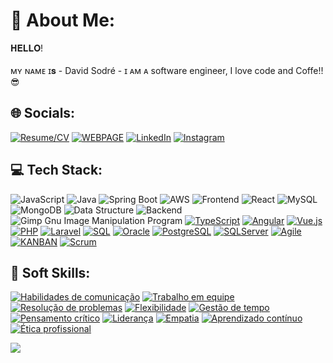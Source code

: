 # 💫 About Me:
 𝐇𝐄𝐋𝐋𝐎!<br><br>ᴍʏ ɴᴀᴍᴇ ɪ𝐬 - David Sodré - ɪ ᴀᴍ ᴀ software engineer, I love code and Coffe!!😎


## 🌐 Socials:

[![Resume/CV](https://img.shields.io/badge/RESUME-CV-red?style=for-the-badge&logo=resume&logoColor=white)](https://www.davidsodre.com.br/#about) 
[![WEBPAGE](https://img.shields.io/badge/-HOMEPAGE-blue?style=for-the-badge&logo=codechef&logoColor=white)](https://www.davidsodre.com.br) 
[![LinkedIn](https://img.shields.io/badge/LINKEDIN-%230077B5.svg?style=for-the-badge&logo=LinkedIn&logoColor=white)](https://www.linkedin.com/in/davidsodrelins/)
[![Instagram](https://img.shields.io/badge/INSTAGRAM-%23E4405F.svg?style=for-the-badge&logo=Instagram&logoColor=white)](https://www.instagram.com/davidsodrelins/)



## 💻 Tech Stack:
![JavaScript](https://img.shields.io/badge/javascript-%23323330.svg?style=for-the-badge&logo=javascript&logoColor=%23F7DF1E)
![Java](https://img.shields.io/badge/java-%23ED8B00.svg?style=for-the-badge&logo=java&logoColor=white)
![Spring Boot](https://img.shields.io/badge/Spring%20Boot-6DB33F?style=for-the-badge&logo=spring-boot&logoColor=white)
![AWS](https://img.shields.io/badge/AWS-%23FF9900.svg?style=for-the-badge&logo=amazon-aws&logoColor=white)
![Frontend](https://img.shields.io/badge/Frontend-%23563D7C.svg?style=for-the-badge&logo=bootstrap&logoColor=white)
![React](https://img.shields.io/badge/react-%2320232a.svg?style=for-the-badge&logo=react&logoColor=%2361DAFB)
![MySQL](https://img.shields.io/badge/mysql-%2300f.svg?style=for-the-badge&logo=mysql&logoColor=white)
![MongoDB](https://img.shields.io/badge/MongoDB-%234ea94b.svg?style=for-the-badge&logo=mongodb&logoColor=white)
![Data Structure](https://img.shields.io/badge/Adobe%20Premiere%20Pro-9999FF.svg?style=for-the-badge&logo=Adobe%20Premiere%20Pro&logoColor=white)
![Backend](https://img.shields.io/badge/Backend-%2300C4CC.svg?style=for-the-badge&logo=Canva&logoColor=white)
![Gimp Gnu Image Manipulation Program](https://img.shields.io/badge/Gimp-657D8B?style=for-the-badge&logo=gimp&logoColor=FFFFFF)
[![TypeScript](https://img.shields.io/badge/typescript-%23007ACC.svg?style=for-the-badge&logo=typescript&logoColor=white)](https://www.typescriptlang.org/)
[![Angular](https://img.shields.io/badge/angular-%23DD0031.svg?style=for-the-badge&logo=angular&logoColor=white)](https://angular.io/)
[![Vue.js](https://img.shields.io/badge/vue.js-%234FC08D.svg?style=for-the-badge&logo=vue.js&logoColor=white)](https://vuejs.org/)
[![PHP](https://img.shields.io/badge/php-%23777BB4.svg?style=for-the-badge&logo=php&logoColor=white)](https://www.php.net/)
[![Laravel](https://img.shields.io/badge/laravel-%23FF2D20.svg?style=for-the-badge&logo=laravel&logoColor=white)](https://laravel.com/)
[![SQL](https://img.shields.io/badge/sql-%2307405e.svg?style=for-the-badge&logo=sql&logoColor=white)](https://www.w3schools.com/sql/)
[![Oracle](https://img.shields.io/badge/oracle-%23F00000.svg?style=for-the-badge&logo=oracle&logoColor=white)](https://www.oracle.com/database/)
[![PostgreSQL](https://img.shields.io/badge/postgresql-%23336791.svg?style=for-the-badge&logo=postgresql&logoColor=white)](https://www.postgresql.org/)
[![SQLServer](https://img.shields.io/badge/sqlserver-%23CC2927.svg?style=for-the-badge&logo=microsoft-sql-server&logoColor=white)](https://www.microsoft.com/en-us/sql-server)
[![Agile](https://img.shields.io/badge/agile-%2300C4CC.svg?style=for-the-badge&logo=agile&logoColor=white)](https://agilemanifesto.org/)
[![KANBAN](https://img.shields.io/badge/kanban-%2300C4CC.svg?style=for-the-badge&logo=kanban&logoColor=white)](https://www.atlassian.com/agile/kanban)
[![Scrum](https://img.shields.io/badge/scrum-%2300C4CC.svg?style=for-the-badge&logo=scrum&logoColor=white)](https://www.scrum.org/)

## 💼 Soft Skills:

[![Habilidades de comunicação](https://img.shields.io/badge/Habilidades%20de%20comunicação-%2300C4CC.svg?style=for-the-badge&logoColor=white&color=blueviolet)](https://pt.wikipedia.org/wiki/Habilidades_de_comunica%C3%A7%C3%A3o)
[![Trabalho em equipe](https://img.shields.io/badge/Trabalho%20em%20equipe-%2300C4CC.svg?style=for-the-badge&logoColor=white&color=green)](https://pt.wikipedia.org/wiki/Trabalho_em_equipe)
[![Resolução de problemas](https://img.shields.io/badge/Resolu%C3%A7%C3%A3o%20de%20problemas-%2300C4CC.svg?style=for-the-badge&logoColor=white&color=blue)](https://pt.wikipedia.org/wiki/Resolu%C3%A7%C3%A3o_de_problemas)
[![Flexibilidade](https://img.shields.io/badge/Flexibilidade-%2300C4CC.svg?style=for-the-badge&logoColor=white&color=darkorange)](https://pt.wikipedia.org/wiki/Flexibilidade)
[![Gestão de tempo](https://img.shields.io/badge/Gest%C3%A3o%20de%20tempo-%2300C4CC.svg?style=for-the-badge&logoColor=white&color=forestgreen)](https://pt.wikipedia.org/wiki/Gest%C3%A3o_do_tempo)
[![Pensamento crítico](https://img.shields.io/badge/Pensamento%20cr%C3%ADtico-%2300C4CC.svg?style=for-the-badge&logoColor=white&color=indigo)](https://pt.wikipedia.org/wiki/Pensamento_cr%C3%ADtico)
[![Liderança](https://img.shields.io/badge/Lideran%C3%A7a-%2300C4CC.svg?style=for-the-badge&logoColor=white&color=darkred)](https://pt.wikipedia.org/wiki/Lideran%C3%A7a)
[![Empatia](https://img.shields.io/badge/Empatia-%2300C4CC.svg?style=for-the-badge&logoColor=white&color=slategray)](https://pt.wikipedia.org/wiki/Empatia)
[![Aprendizado contínuo](https://img.shields.io/badge/Aprendizado%20cont%C3%ADnuo-%2300C4CC.svg?style=for-the-badge&logoColor=white&color=tomato)](https://pt.wikipedia.org/wiki/Aprendizado)
[![Ética profissional](https://img.shields.io/badge/%C3%89tica%20profissional-%2300C4CC.svg?style=for-the-badge&logoColor=white&color=gold)](https://pt.wikipedia.org/wiki/%C3%89tica_profissional)



[![](https://visitcount.itsvg.in/api?id=davidsodrelins&label=Profile%20Views&icon=2&pretty=false)](https://visitcount.itsvg.in)

